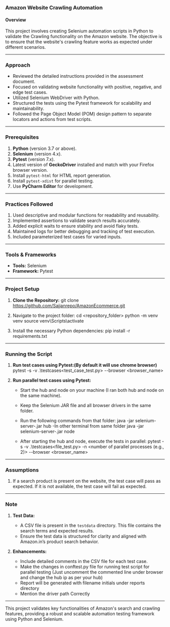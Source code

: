 ### Amazon Website Crawling Automation

#### Overview
This project involves creating Selenium automation scripts in Python to validate the Crawling functionality on the Amazon website. The objective is to ensure that the website's crawling feature works as expected under different scenarios.

---

### Approach
- Reviewed the detailed instructions provided in the assessment document.
- Focused on validating website functionality with positive, negative, and edge test cases.
- Utilized Selenium WebDriver with Python.
- Structured the tests using the Pytest framework for scalability and maintainability.
- Followed the Page Object Model (POM) design pattern to separate locators and actions from test scripts.

---

### Prerequisites
1. **Python** (version 3.7 or above).
2. **Selenium** (version 4.x).
3. **Pytest** (version 7.x).
4. Latest version of **GeckoDriver** installed and match with your Firefox browser version.
5. Install `pytest-html` for HTML report generation.
6. Install `pytest-xdist` for parallel testing.
7. Use **PyCharm Editor** for development.

---

### Practices Followed
1. Used descriptive and modular functions for readability and reusability.
2. Implemented assertions to validate search results accurately.
3. Added explicit waits to ensure stability and avoid flaky tests.
4. Maintained logs for better debugging and tracking of test execution.
5. Included parameterized test cases for varied inputs.

---

### Tools & Frameworks
- **Tools:** Selenium
- **Framework:** Pytest

---

### Project Setup
1. **Clone the Repository:**
   git clone https://github.com/Sajjanrepo/AmazonEcommerce.git

2. Navigate to the project folder:
   cd <repository_folder>
   python -m venv venv
   source venv\Scripts\activate
   
4. Install the necessary Python dependencies:
   pip install -r requirements.txt
  

---

### Running the Script
1. **Run test cases using Pytest:(By default it will use chrome browser)**
   pytest -s -v .\testcases\<test_case_test.py>  --browser <browser_name>

2. **Run parallel test cases using Pytest:**
   - Start the hub and node on your machine (I ran both hub and node on the same machine).
   - Keep the Selenium JAR file and all browser drivers in the same folder.
   - Run the following commands from that folder:
     java -jar selenium-server-<version>.jar hub
     -In other terminal from same folder
           java -jar selenium-server-<version>.jar node

   - After starting the hub and node, execute the tests in parallel:
     pytest -s -v .\testcases\<file_test.py> -n <number of parallel processes (e.g., 2)> --browser <browser_name>

---

### Assumptions
1. If a search product is present on the website, the test case will pass as expected. If it is not available, the test case will fail as expected.

---

### Note
1. **Test Data:**
   - A CSV file is present in the `testdata` directory. This file contains the search terms and expected results.
   - Ensure the test data is structured for clarity and aligned with Amazon.in’s product search behavior.

2. **Enhancements:**
   - Include detailed comments in the CSV file for each test case.
   - Make the changes in conftest.py file for running test script for parallel testing (Just uncomment the commented line under browser and change the hub ip as per your hub)
   - Report will be generated with filename initials under reports directory
   - Mention the driver path Correctly
---

This project validates key functionalities of Amazon's search and crawling features, providing a robust and scalable automation testing framework using Python and Selenium.


